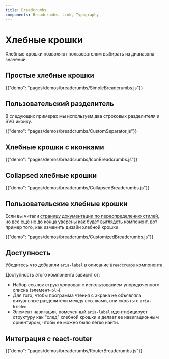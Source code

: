 ```yaml
---
title: Breadcrumbs
components: Breadcrumbs, Link, Typography
---
```


# Хлебные крошки

<p class="description">Хлебные крошки позволяют пользователям выбирать из диапазона значений.</p>

## Простые хлебные крошки

{{"demo": "pages/demos/breadcrumbs/SimpleBreadcrumbs.js"}}

## Пользовательский разделитель

В следующих примерах мы используем два строковых разделителя и SVG иконку.

{{"demo": "pages/demos/breadcrumbs/CustomSeparator.js"}}

## Хлебные крошки с иконками

{{"demo": "pages/demos/breadcrumbs/IconBreadcrumbs.js"}}

## Collapsed хлебные крошки

{{"demo": "pages/demos/breadcrumbs/CollapsedBreadcrumbs.js"}}

## Пользовательские хлебные крошки

Если вы читали [страницу документации по переопределению стилей](/customization/overrides/), но все еще не до конца уверены как будет выглядеть компонент, вот пример того, как изменить дизайн хлебной крошки.

{{"demo": "pages/demos/breadcrumbs/CustomizedBreadcrumbs.js"}}

## Доступность

Убедитесь что добавили `aria-label` в описание `Breadcrumbs` компонента.

Доступность этого компонента зависит от:

- Набор ссылок структурирован с использованием упорядоченного списка (элемент`<ol>`).
- Для того, чтобы программа чтения с экрана не объявляла визуальные разделители между ссылками, они скрыты с `aria-hidden`.
- Элемент навигации, помеченный `aria-label` идентифицирует структуру как "след" хлебной крошки и делает ее навигационным ориентиром, чтобы ее можно было легко найти.

## Интеграция с react-router

{{"demo": "pages/demos/breadcrumbs/RouterBreadcrumbs.js"}}